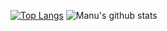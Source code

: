 [![Top Langs](https://github-readme-stats.vercel.app/api/top-langs/?username=mbmanu&theme=algolia&layout=compact)](https://github.com/mbmanu/github-readme-stats)
![Manu's github stats](https://github-readme-stats.vercel.app/api?username=mbmanu&count_private=true&show_icons=true&theme=algolia&hide=stars,issues)

